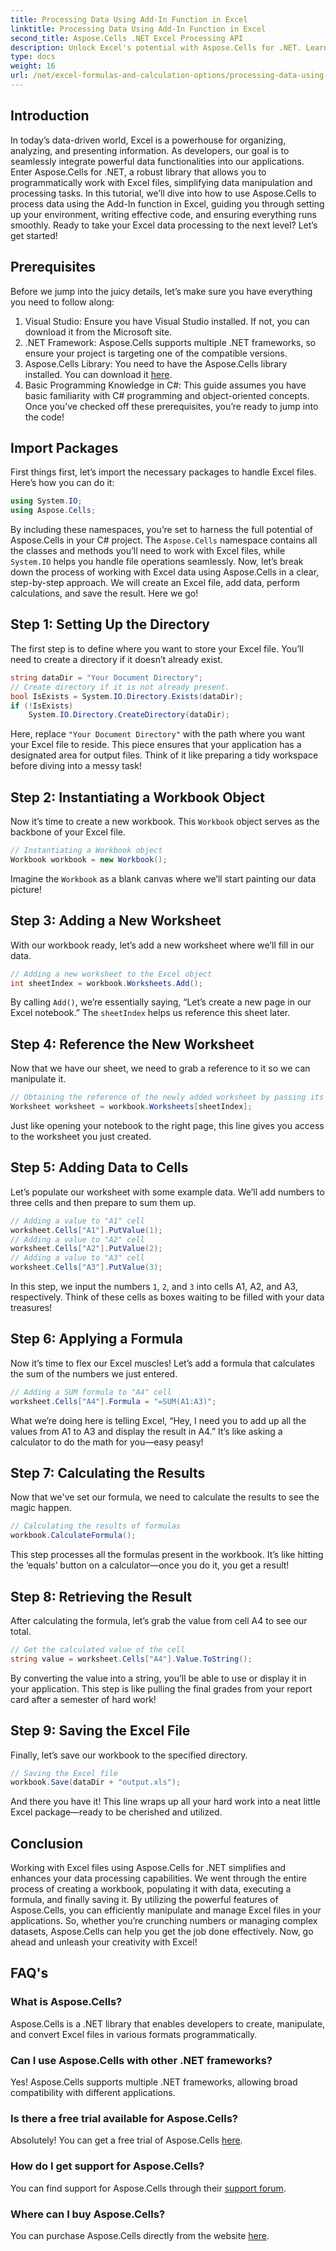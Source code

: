 ```yaml
---
title: Processing Data Using Add-In Function in Excel
linktitle: Processing Data Using Add-In Function in Excel
second_title: Aspose.Cells .NET Excel Processing API
description: Unlock Excel's potential with Aspose.Cells for .NET. Learn step-by-step how to process data using powerful Add-In functions.
type: docs
weight: 16
url: /net/excel-formulas-and-calculation-options/processing-data-using-add-in-function/
---
```

## Introduction
In today’s data-driven world, Excel is a powerhouse for organizing, analyzing, and presenting information. As developers, our goal is to seamlessly integrate powerful data functionalities into our applications. Enter Aspose.Cells for .NET, a robust library that allows you to programmatically work with Excel files, simplifying data manipulation and processing tasks. In this tutorial, we’ll dive into how to use Aspose.Cells to process data using the Add-In function in Excel, guiding you through setting up your environment, writing effective code, and ensuring everything runs smoothly. Ready to take your Excel data processing to the next level? Let’s get started!
## Prerequisites
Before we jump into the juicy details, let’s make sure you have everything you need to follow along:
1. Visual Studio: Ensure you have Visual Studio installed. If not, you can download it from the Microsoft site.
2. .NET Framework: Aspose.Cells supports multiple .NET frameworks, so ensure your project is targeting one of the compatible versions.
3. Aspose.Cells Library: You need to have the Aspose.Cells library installed. You can download it [here](https://releases.aspose.com/cells/net/).
4. Basic Programming Knowledge in C#: This guide assumes you have basic familiarity with C# programming and object-oriented concepts.
Once you’ve checked off these prerequisites, you’re ready to jump into the code!
## Import Packages
First things first, let’s import the necessary packages to handle Excel files. Here’s how you can do it:
```csharp
using System.IO;
using Aspose.Cells;
```
By including these namespaces, you’re set to harness the full potential of Aspose.Cells in your C# project. The `Aspose.Cells` namespace contains all the classes and methods you’ll need to work with Excel files, while `System.IO` helps you handle file operations seamlessly.
Now, let’s break down the process of working with Excel data using Aspose.Cells in a clear, step-by-step approach. We will create an Excel file, add data, perform calculations, and save the result. Here we go!
## Step 1: Setting Up the Directory
The first step is to define where you want to store your Excel file. You’ll need to create a directory if it doesn’t already exist.
```csharp
string dataDir = "Your Document Directory";
// Create directory if it is not already present.
bool IsExists = System.IO.Directory.Exists(dataDir);
if (!IsExists)
    System.IO.Directory.CreateDirectory(dataDir);
```
Here, replace `"Your Document Directory"` with the path where you want your Excel file to reside. This piece ensures that your application has a designated area for output files. Think of it like preparing a tidy workspace before diving into a messy task!
## Step 2: Instantiating a Workbook Object
Now it’s time to create a new workbook. This `Workbook` object serves as the backbone of your Excel file.
```csharp
// Instantiating a Workbook object
Workbook workbook = new Workbook();
```
Imagine the `Workbook` as a blank canvas where we’ll start painting our data picture!
## Step 3: Adding a New Worksheet
With our workbook ready, let’s add a new worksheet where we’ll fill in our data.
```csharp
// Adding a new worksheet to the Excel object
int sheetIndex = workbook.Worksheets.Add();
```
By calling `Add()`, we’re essentially saying, “Let’s create a new page in our Excel notebook.” The `sheetIndex` helps us reference this sheet later.
## Step 4: Reference the New Worksheet
Now that we have our sheet, we need to grab a reference to it so we can manipulate it.
```csharp
// Obtaining the reference of the newly added worksheet by passing its sheet index
Worksheet worksheet = workbook.Worksheets[sheetIndex];
```
Just like opening your notebook to the right page, this line gives you access to the worksheet you just created.
## Step 5: Adding Data to Cells
Let’s populate our worksheet with some example data. We’ll add numbers to three cells and then prepare to sum them up.
```csharp
// Adding a value to "A1" cell
worksheet.Cells["A1"].PutValue(1);
// Adding a value to "A2" cell
worksheet.Cells["A2"].PutValue(2);
// Adding a value to "A3" cell
worksheet.Cells["A3"].PutValue(3);
```
In this step, we input the numbers `1`, `2`, and `3` into cells A1, A2, and A3, respectively. Think of these cells as boxes waiting to be filled with your data treasures!
## Step 6: Applying a Formula
Now it’s time to flex our Excel muscles! Let’s add a formula that calculates the sum of the numbers we just entered.
```csharp
// Adding a SUM formula to "A4" cell
worksheet.Cells["A4"].Formula = "=SUM(A1:A3)";
```
What we’re doing here is telling Excel, “Hey, I need you to add up all the values from A1 to A3 and display the result in A4.” It’s like asking a calculator to do the math for you—easy peasy!
## Step 7: Calculating the Results
Now that we've set our formula, we need to calculate the results to see the magic happen.
```csharp
// Calculating the results of formulas
workbook.CalculateFormula();
```
This step processes all the formulas present in the workbook. It’s like hitting the ‘equals’ button on a calculator—once you do it, you get a result!
## Step 8: Retrieving the Result
After calculating the formula, let’s grab the value from cell A4 to see our total.
```csharp
// Get the calculated value of the cell
string value = worksheet.Cells["A4"].Value.ToString();
```
By converting the value into a string, you’ll be able to use or display it in your application. This step is like pulling the final grades from your report card after a semester of hard work!
## Step 9: Saving the Excel File
Finally, let’s save our workbook to the specified directory.
```csharp
// Saving the Excel file
workbook.Save(dataDir + "output.xls");
```
And there you have it! This line wraps up all your hard work into a neat little Excel package—ready to be cherished and utilized.
## Conclusion
Working with Excel files using Aspose.Cells for .NET simplifies and enhances your data processing capabilities. We went through the entire process of creating a workbook, populating it with data, executing a formula, and finally saving it. By utilizing the powerful features of Aspose.Cells, you can efficiently manipulate and manage Excel files in your applications. So, whether you’re crunching numbers or managing complex datasets, Aspose.Cells can help you get the job done effectively. Now, go ahead and unleash your creativity with Excel!
## FAQ's
### What is Aspose.Cells?
Aspose.Cells is a .NET library that enables developers to create, manipulate, and convert Excel files in various formats programmatically.
### Can I use Aspose.Cells with other .NET frameworks?
Yes! Aspose.Cells supports multiple .NET frameworks, allowing broad compatibility with different applications.
### Is there a free trial available for Aspose.Cells?
Absolutely! You can get a free trial of Aspose.Cells [here](https://releases.aspose.com/).
### How do I get support for Aspose.Cells?
You can find support for Aspose.Cells through their [support forum](https://forum.aspose.com/c/cells/9).
### Where can I buy Aspose.Cells?
You can purchase Aspose.Cells directly from the website [here](https://purchase.aspose.com/buy).
